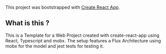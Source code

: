This project was bootstrapped with [Create React App](https://github.com/facebookincubator/create-react-app).

## What is this ?

This is a Template for a Web Project created with create-react-app using React, Typescript and mobx.
The setup features a Flux Architecture using mobx for the model and jest tests for testing it.






